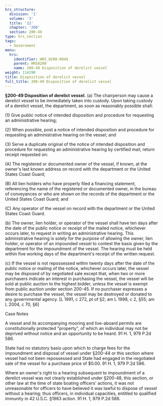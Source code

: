 ```yaml
---
hrs_structure:
  division: '1'
  volume: '3'
  title: '12'
  chapter: '200'
  section: 200-49
type: hrs_section
tags:
  - Government
menu:
  hrs:
    identifier: HRS_0200-0049
    parent: HRS0200
    name: 200-49 Disposition of derelict vessel
weight: 114290
title: Disposition of derelict vessel
full_title: 200-49 Disposition of derelict vessel
---
```

**§200-49 Disposition of derelict vessel.** (a) The chairperson may cause a derelict vessel to be immediately taken into custody. Upon taking custody of a derelict vessel, the department, as soon as reasonably possible shall:

(1) Give public notice of intended disposition and procedure for requesting an administrative hearing;

(2) When possible, post a notice of intended disposition and procedure for requesting an administrative hearing on the vessel; and

(3) Serve a duplicate original of the notice of intended disposition and procedure for requesting an administrative hearing by certified mail, return receipt requested on:

(A) The registered or documented owner of the vessel, if known, at the owner's last known address on record with the department or the United States Coast Guard;

(B) All lien holders who have properly filed a financing statement, referencing the name of the registered or documented owner, in the bureau of conveyances or who are shown on the records of the department or the United States Coast Guard; and

(C) Any operator of the vessel on record with the department or the United States Coast Guard.

(b) The owner, lien holder, or operator of the vessel shall have ten days after the date of the public notice or receipt of the mailed notice, whichever occurs later, to request in writing an administrative hearing. This administrative hearing is solely for the purpose of allowing the owner, lien holder, or operator of an impounded vessel to contest the basis given by the department for the impoundment of the vessel. The hearing must be held within five working days of the department's receipt of the written request.

(c) If the vessel is not repossessed within twenty days after the date of the public notice or mailing of the notice, whichever occurs later, the vessel may be disposed of by negotiated sale except that, when two or more purchasers indicate an interest in purchasing the vessel, the vessel will be sold at public auction to the highest bidder, unless the vessel is exempt from public auction under section 200-45\. If no purchaser expresses a desire to purchase the vessel, the vessel may be destroyed or donated to any governmental agency. [L 1991, c 272, pt of §2; am L 1998, c 2, §55; am L 2004, c 70, §6]

Case Notes

A vessel and its accompanying mooring and live-aboard permits are constitutionally protected "property", of which an individual may not be deprived without notice and an opportunity to be heard. 91 H. 1, 979 P.2d 586.

State had no statutory basis upon which to charge fees for the impoundment and disposal of vessel under §200-44 or this section where vessel had not been repossessed and State had engaged in the negotiated sale of the vessel for a purchase price of $0.00\. 91 H. 1, 979 P.2d 586.

Where an owner's right to a hearing subsequent to impoundment of a derelict vessel was not clearly established under §200-48, this section, or other law at the time of state boating officers' actions, it was not unreasonable for officers to have believed it was lawful to dispose of vessel without a hearing; thus officers, in individual capacities, entitled to qualified immunity in 42 U.S.C. §1983 action. 91 H. 1, 979 P.2d 586.